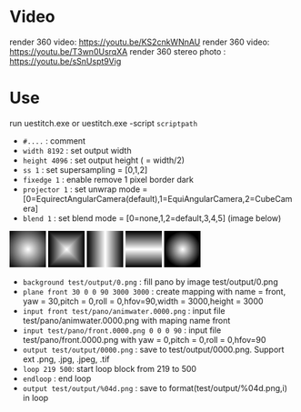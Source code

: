
# Video
render 360 video:  https://youtu.be/KS2cnkWNnAU
render 360 video:  https://youtu.be/T3wn0UsrqXA
render 360 stereo photo : https://youtu.be/sSnUspt9Vig

# Use
run uestitch.exe or uestitch.exe -script `scriptpath` 

- `#....` : comment
- `width 8192` : set output width
- `height 4096` : set output height ( = width/2)
- `ss 1` : set supersampling = [0,1,2]
- `fixedge 1` : enable remove 1 pixel border dark
- `projector 1` : set unwrap mode = [0=EquirectAngularCamera(default),1=EquiAngularCamera,2=CubeCamera]
- `blend 1`  : set blend mode = [0=none,1,2=default,3,4,5] (image below)

![mask_1](mask_1.png)
![mask_2](mask_2.png)
![mask_3](mask_3.png)
![mask_4](mask_4.png)
![mask_5](mask_5.png)
- `background test/output/0.png` : fill pano by image test/output/0.png
- `plane front 30 0 0 90 3000 3000` : create mapping with name = front, yaw = 30,pitch = 0,roll = 0,hfov=90,width = 3000,height = 3000
- `input front test/pano/animwater.0000.png` : input file test/pano/animwater.0000.png with maping name front
- `input test/pano/front.0000.png 0 0 0 90` : input file test/pano/front.0000.png with yaw = 0,pitch = 0,roll = 0,hfov=90
- `output test/output/0000.png` : save to test/output/0000.png. Support ext .png, .jpg, .jpeg, .tif
- `loop 219 500`: start loop block from 219 to 500
- `endloop` : end loop
- `output test/output/%04d.png`  : save to format(test/output/%04d.png,i) in loop 
